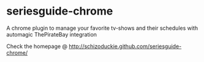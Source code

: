 seriesguide-chrome
==================

A chrome plugin to manage your favorite tv-shows and their schedules with automagic ThePirateBay integration

Check the homepage @ http://schizoduckie.github.com/seriesguide-chrome/